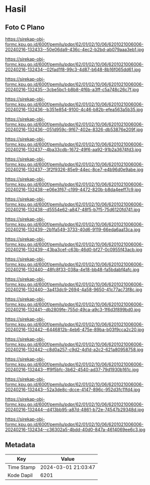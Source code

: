 # Hasil

## Foto C Plano

https://sirekap-obj-formc.kpu.go.id/600f/pemilu/pdpr/62/01/02/10/06/6201021006006-20240216-132433--50e06da9-436c-4ec2-b2bd-ab079aaa3eb1.jpg

https://sirekap-obj-formc.kpu.go.id/600f/pemilu/pdpr/62/01/02/10/06/6201021006006-20240216-132434--02fad1f8-99c3-4d87-b648-8b16f065dd61.jpg

https://sirekap-obj-formc.kpu.go.id/600f/pemilu/pdpr/62/01/02/10/06/6201021006006-20240216-132435--3cbe5bc1-b8b8-4f6b-a3ff-c5a748c26c7f.jpg

https://sirekap-obj-formc.kpu.go.id/600f/pemilu/pdpr/62/01/02/10/06/6201021006006-20240216-132436--b351e854-9100-4c46-b82b-efea563a5b35.jpg

https://sirekap-obj-formc.kpu.go.id/600f/pemilu/pdpr/62/01/02/10/06/6201021006006-20240216-132436--051d959c-9f67-402e-8326-db53876e209f.jpg

https://sirekap-obj-formc.kpu.go.id/600f/pemilu/pdpr/62/01/02/10/06/6201021006006-20240216-132437--4ba33cdb-1672-49f6-aa92-91b2a3674fd3.jpg

https://sirekap-obj-formc.kpu.go.id/600f/pemilu/pdpr/62/01/02/10/06/6201021006006-20240216-132437--3f2f9326-85e9-44ec-8ce7-e4b96d0e9abe.jpg

https://sirekap-obj-formc.kpu.go.id/600f/pemilu/pdpr/62/01/02/10/06/6201021006006-20240216-132438--e06e3f67-c199-4472-820b-b8da4eeff7c9.jpg

https://sirekap-obj-formc.kpu.go.id/600f/pemilu/pdpr/62/01/02/10/06/6201021006006-20240216-132438--d5554e62-a847-48f5-b7f5-75d6120fd741.jpg

https://sirekap-obj-formc.kpu.go.id/600f/pemilu/pdpr/62/01/02/10/06/6201021006006-20240216-132439--2b1fa549-3733-40d6-9119-66eda6aa13ca.jpg

https://sirekap-obj-formc.kpu.go.id/600f/pemilu/pdpr/62/01/02/10/06/6201021006006-20240216-132439--43ba3cef-c63b-46d0-bf27-0c0955f43acb.jpg

https://sirekap-obj-formc.kpu.go.id/600f/pemilu/pdpr/62/01/02/10/06/6201021006006-20240216-132440--48fc8f33-038a-4e18-bb48-fa5bdabf4afc.jpg

https://sirekap-obj-formc.kpu.go.id/600f/pemilu/pdpr/62/01/02/10/06/6201021006006-20240216-132440--3a413dc9-2694-4a58-9650-41c77ac73f8c.jpg

https://sirekap-obj-formc.kpu.go.id/600f/pemilu/pdpr/62/01/02/10/06/6201021006006-20240216-132441--db2809fe-755d-49ca-a9c3-1f6d3f899bd0.jpg

https://sirekap-obj-formc.kpu.go.id/600f/pemilu/pdpr/62/01/02/10/06/6201021006006-20240216-132442--6446812b-4eb6-475e-89ba-b03f9cca2c20.jpg

https://sirekap-obj-formc.kpu.go.id/600f/pemilu/pdpr/62/01/02/10/06/6201021006006-20240216-132442--c8d0a257-c9d2-4d1d-a2c2-621a80958758.jpg

https://sirekap-obj-formc.kpu.go.id/600f/pemilu/pdpr/62/01/02/10/06/6201021006006-20240216-132443--ff9f5bfc-3b62-4540-ad37-79d1930b161c.jpg

https://sirekap-obj-formc.kpu.go.id/600f/pemilu/pdpr/62/01/02/10/06/6201021006006-20240216-132443--52a3de8c-dcce-4147-896c-952d3fc11fd4.jpg

https://sirekap-obj-formc.kpu.go.id/600f/pemilu/pdpr/62/01/02/10/06/6201021006006-20240216-132444--d413bb95-a87d-4861-b72e-74547b29348d.jpg

https://sirekap-obj-formc.kpu.go.id/600f/pemilu/pdpr/62/01/02/10/06/6201021006006-20240216-132434--c36302a5-4bdd-40d0-847a-4614069ee6c3.jpg


## Metadata

| Key        | Value               |
| ---------- | ------------------- |
| Time Stamp | 2024-03-01 21:03:47 |
| Kode Dapil | 6201                |



